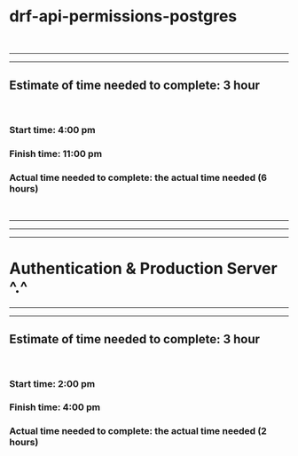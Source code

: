 # drf-api-permissions-postgres
<br>

<hr>
<hr>

## Estimate of time needed to complete: 3 hour

<br>

### Start time: 4:00 pm
### Finish time: 11:00 pm
### Actual time needed to complete: the actual time needed (6 hours)

<br>

_____________________________________________________________


<hr>
<hr>

# Authentication & Production Server ^.^


<hr>
<hr>

## Estimate of time needed to complete: 3 hour

<br>

### Start time: 2:00 pm
### Finish time: 4:00 pm
### Actual time needed to complete: the actual time needed (2 hours)

<br>

